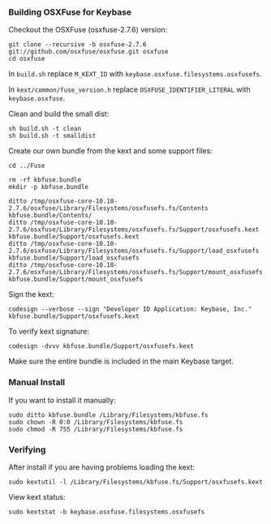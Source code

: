 
### Building OSXFuse for Keybase

Checkout the OSXFuse (osxfuse-2.7.6) version:

    git clone --recursive -b osxfuse-2.7.6 git://github.com/osxfuse/osxfuse.git osxfuse
    cd osxfuse

In `build.sh` replace `M_KEXT_ID` with `keybase.osxfuse.filesystems.osxfusefs`.

In `kext/common/fuse_version.h` replace `OSXFUSE_IDENTIFIER_LITERAL` with `keybase.osxfuse`.

Clean and build the small dist:

    sh build.sh -t clean
    sh build.sh -t smalldist

Create our own bundle from the kext and some support files:

    cd ../Fuse

    rm -rf kbfuse.bundle
    mkdir -p kbfuse.bundle

    ditto /tmp/osxfuse-core-10.10-2.7.6/osxfuse/Library/Filesystems/osxfusefs.fs/Contents kbfuse.bundle/Contents/
    ditto /tmp/osxfuse-core-10.10-2.7.6/osxfuse/Library/Filesystems/osxfusefs.fs/Support/osxfusefs.kext kbfuse.bundle/Support/osxfusefs.kext
    ditto /tmp/osxfuse-core-10.10-2.7.6/osxfuse/Library/Filesystems/osxfusefs.fs/Support/load_osxfusefs kbfuse.bundle/Support/load_osxfusefs
    ditto /tmp/osxfuse-core-10.10-2.7.6/osxfuse/Library/Filesystems/osxfusefs.fs/Support/mount_osxfusefs kbfuse.bundle/Support/mount_osxfusefs

Sign the kext:

    codesign --verbose --sign "Developer ID Application: Keybase, Inc." kbfuse.bundle/Support/osxfusefs.kext

To verify kext signature:

    codesign -dvvv kbfuse.bundle/Support/osxfusefs.kext

Make sure the entire bundle is included in the main Keybase target.

### Manual Install

If you want to install it manually:

    sudo ditto kbfuse.bundle /Library/Filesystems/kbfuse.fs
    sudo chown -R 0:0 /Library/Filesystems/kbfuse.fs
    sudo chmod -R 755 /Library/Filesystems/kbfuse.fs

### Verifying

After install if you are having problems loading the kext:

    sudo kextutil -l /Library/Filesystems/kbfuse.fs/Support/osxfusefs.kext

View kext status:

    sudo kextstat -b keybase.osxfuse.filesystems.osxfusefs

